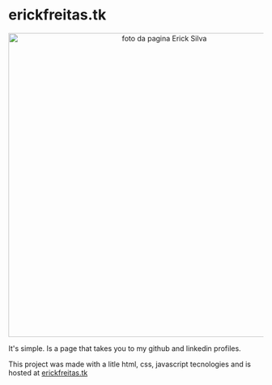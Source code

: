 # erickfreitas.tk
<div align="center">
<img src="https://i.postimg.cc/WpDW104x/Captura-de-Tela-2021-11-30-a-s-22-37-34.png" width="600px" alt="foto da pagina Erick Silva">
</div>

It's simple. Is a page that takes you to my github and linkedin profiles.

This project was made with a litle html, css, javascript tecnologies and is hosted at <a href="erickfreitas.tk">erickfreitas.tk</a>

